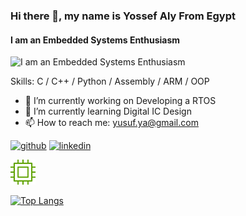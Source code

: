 ### Hi there 👋, my name is Yossef Aly From Egypt
####  I am an Embedded Systems Enthusiasm
![ I am an Embedded Systems Enthusiasm](https://kinetic-vision.com/wp-content/uploads/2021/02/Architecture-2.jpg)


Skills: C / C++ / Python / Assembly / ARM / OOP 

- 🔭 I’m currently working on Developing a RTOS   
- 🌱 I’m currently learning Digital IC Design 
- 📫 How to reach me: yusuf.ya@gmail.com 


[<img src='https://cdn.jsdelivr.net/npm/simple-icons@3.0.1/icons/github.svg' alt='github' height='40'>](https://github.com/YossefAly)  [<img src='https://cdn.jsdelivr.net/npm/simple-icons@3.0.1/icons/linkedin.svg' alt='linkedin' height='40'>](https://www.linkedin.com/in/www.linkedin.com/in/yossef-aly-5a45a8240/)  

<a href='https://docs.github.com/en/developers'><img src='https://raw.githubusercontent.com/acervenky/animated-github-badges/master/assets/devbadge.gif' width='40' height='40'></a> 

[![Top Langs](https://github-readme-stats.vercel.app/api/top-langs/?username=YossefAly)](https://github.com/anuraghazra/github-readme-stats)

